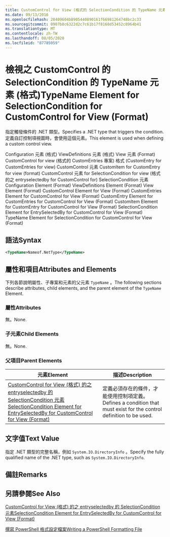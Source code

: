 ```yaml
---
title: CustomControl for View (格式的 SelectionCondition 的 TypeName 元素) |Microsoft Docs
ms.date: 09/13/2016
ms.openlocfilehash: 28409604b8905440890161f66981264748bc2c33
ms.sourcegitcommit: 0907b8c6322d2c7c61b17f8168d53452c8964b41
ms.translationtype: MT
ms.contentlocale: zh-TW
ms.lasthandoff: 08/05/2020
ms.locfileid: "87785059"
---
```

# <a name="typename-element-for-selectioncondition-for-customcontrol-for-view--format"></a><span data-ttu-id="3c241-102">檢視之 CustomControl 的 SelectionCondition 的 TypeName 元素 (格式)</span><span class="sxs-lookup"><span data-stu-id="3c241-102">TypeName Element for SelectionCondition for CustomControl for View  (Format)</span></span>

<span data-ttu-id="3c241-103">指定觸發條件的 .NET 類型。</span><span class="sxs-lookup"><span data-stu-id="3c241-103">Specifies a .NET type that triggers the condition.</span></span> <span data-ttu-id="3c241-104">定義自訂控制項視圖時，會使用這個元素。</span><span class="sxs-lookup"><span data-stu-id="3c241-104">This element is used when defining a custom control view.</span></span>

<span data-ttu-id="3c241-105">Configuration 元素 (格式) ViewDefinitions 元素 (格式) View 元素 (Format) CustomControl for view (格式的 CustomEntries 專案) 格式 (CustomEntry for CustomEntries for view) CustomControl 元素 CustomItem for CustomEntry for view (format) CustomControl 元素 for SelectionCondition for view (格式的之 entryselectedby for CustomControl for) SelectionCondition 元素</span><span class="sxs-lookup"><span data-stu-id="3c241-105">Configuration Element (Format) ViewDefinitions Element (Format) View Element (Format) CustomControl Element for View (Format) CustomEntries Element for CustomControl for View (Format) CustomEntry Element for CustomEntries for CustomControl for View (Format) CustomItem Element for CustomEntry for CustomControl for View (Format) SelectionCondition Element for EntrySelectedBy for CustomControl for View (Format) TypeName Element for SelectionCondition for CustomControl for View  (Format)</span></span>

## <a name="syntax"></a><span data-ttu-id="3c241-106">語法</span><span class="sxs-lookup"><span data-stu-id="3c241-106">Syntax</span></span>

```xml
<TypeName>Nameof.NetType</TypeName>

```

## <a name="attributes-and-elements"></a><span data-ttu-id="3c241-107">屬性和項目</span><span class="sxs-lookup"><span data-stu-id="3c241-107">Attributes and Elements</span></span>

<span data-ttu-id="3c241-108">下列各節說明屬性、子專案和元素的父元素 `TypeName` 。</span><span class="sxs-lookup"><span data-stu-id="3c241-108">The following sections describe attributes, child elements, and the parent element of the `TypeName` Element.</span></span>

### <a name="attributes"></a><span data-ttu-id="3c241-109">屬性</span><span class="sxs-lookup"><span data-stu-id="3c241-109">Attributes</span></span>

<span data-ttu-id="3c241-110">無。</span><span class="sxs-lookup"><span data-stu-id="3c241-110">None.</span></span>

### <a name="child-elements"></a><span data-ttu-id="3c241-111">子元素</span><span class="sxs-lookup"><span data-stu-id="3c241-111">Child Elements</span></span>

<span data-ttu-id="3c241-112">無。</span><span class="sxs-lookup"><span data-stu-id="3c241-112">None.</span></span>

### <a name="parent-elements"></a><span data-ttu-id="3c241-113">父項目</span><span class="sxs-lookup"><span data-stu-id="3c241-113">Parent Elements</span></span>

|<span data-ttu-id="3c241-114">元素</span><span class="sxs-lookup"><span data-stu-id="3c241-114">Element</span></span>|<span data-ttu-id="3c241-115">描述</span><span class="sxs-lookup"><span data-stu-id="3c241-115">Description</span></span>|
|-------------|-----------------|
|[<span data-ttu-id="3c241-116">CustomControl for View (格式) 的之 entryselectedby 的 SelectionCondition 元素</span><span class="sxs-lookup"><span data-stu-id="3c241-116">SelectionCondition Element for EntrySelectedBy for CustomControl for View (Format)</span></span>](./selectioncondition-element-for-entryselectedby-for-customcontrol-format.md)|<span data-ttu-id="3c241-117">定義必須存在的條件，才能使用控制項定義。</span><span class="sxs-lookup"><span data-stu-id="3c241-117">Defines a condition that must exist for the control definition to be used.</span></span>|

## <a name="text-value"></a><span data-ttu-id="3c241-118">文字值</span><span class="sxs-lookup"><span data-stu-id="3c241-118">Text Value</span></span>

<span data-ttu-id="3c241-119">指定 .NET 類型的完整名稱，例如 `System.IO.DirectoryInfo` 。</span><span class="sxs-lookup"><span data-stu-id="3c241-119">Specify the fully qualified name of the .NET type, such as `System.IO.DirectoryInfo`.</span></span>

## <a name="remarks"></a><span data-ttu-id="3c241-120">備註</span><span class="sxs-lookup"><span data-stu-id="3c241-120">Remarks</span></span>

## <a name="see-also"></a><span data-ttu-id="3c241-121">另請參閱</span><span class="sxs-lookup"><span data-stu-id="3c241-121">See Also</span></span>

[<span data-ttu-id="3c241-122">CustomControl for View (格式) 的之 entryselectedby 的 SelectionCondition 元素</span><span class="sxs-lookup"><span data-stu-id="3c241-122">SelectionCondition Element for EntrySelectedBy for CustomControl for View (Format)</span></span>](./selectioncondition-element-for-entryselectedby-for-customcontrol-format.md)

[<span data-ttu-id="3c241-123">撰寫 PowerShell 格式設定檔案</span><span class="sxs-lookup"><span data-stu-id="3c241-123">Writing a PowerShell Formatting File</span></span>](./writing-a-powershell-formatting-file.md)
